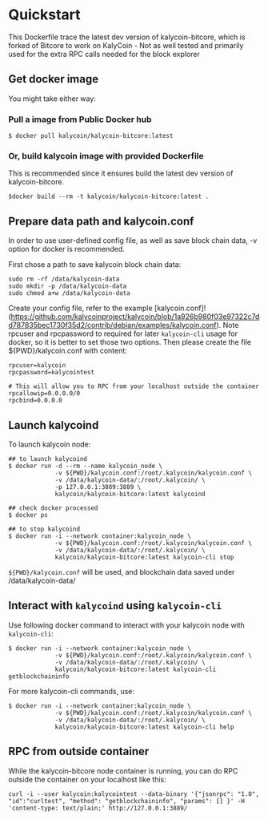 # Quickstart

This Dockerfile trace the latest dev version of kalycoin-bitcore, which is forked of Bitcore to work on KalyCoin - Not as well tested and primarily used for the extra RPC calls needed for the block explorer

## Get docker image

You might take either way:

### Pull a image from Public Docker hub

```
$ docker pull kalycoin/kalycoin-bitcore:latest
```

### Or, build kalycoin image with provided Dockerfile

This is recommended since it ensures build the latest dev version of kalycoin-bitcore.

```
$docker build --rm -t kalycoin/kalycoin-bitcore:latest .
```

## Prepare data path and kalycoin.conf

In order to use user-defined config file, as well as save block chain data, -v option for docker is recommended.

First chose a path to save kalycoin block chain data:

```
sudo rm -rf /data/kalycoin-data
sudo mkdir -p /data/kalycoin-data
sudo chmod a+w /data/kalycoin-data
```

Create your config file, refer to the example [kalycoin.conf]!(https://github.com/kalycoinproject/kalycoin/blob/1a926b980f03e97322c7dd787835bec1730f35d2/contrib/debian/examples/kalycoin.conf). Note rpcuser and rpcpassword to required for later `kalycoin-cli` usage for docker, so it is better to set those two options. Then please create the file ${PWD}/kalycoin.conf with content:

```
rpcuser=kalycoin
rpcpassword=kalycointest

# This will allow you to RPC from your localhost outside the container
rpcallowip=0.0.0.0/0
rpcbind=0.0.0.0
```

## Launch kalycoind

To launch kalycoin node:

```
## to launch kalycoind
$ docker run -d --rm --name kalycoin_node \
             -v ${PWD}/kalycoin.conf:/root/.kalycoin/kalycoin.conf \
             -v /data/kalycoin-data/:/root/.kalycoin/ \
             -p 127.0.0.1:3889:3889 \
             kalycoin/kalycoin-bitcore:latest kalycoind

## check docker processed
$ docker ps

## to stop kalycoind
$ docker run -i --network container:kalycoin_node \
             -v ${PWD}/kalycoin.conf:/root/.kalycoin/kalycoin.conf \
             -v /data/kalycoin-data/:/root/.kalycoin/ \
             kalycoin/kalycoin-bitcore:latest kalycoin-cli stop
```

`${PWD}/kalycoin.conf` will be used, and blockchain data saved under /data/kalycoin-data/

## Interact with `kalycoind` using `kalycoin-cli`

Use following docker command to interact with your kalycoin node with `kalycoin-cli`:

```
$ docker run -i --network container:kalycoin_node \
             -v ${PWD}/kalycoin.conf:/root/.kalycoin/kalycoin.conf \
             -v /data/kalycoin-data/:/root/.kalycoin/ \
             kalycoin/kalycoin-bitcore:latest kalycoin-cli getblockchaininfo
```

For more kalycoin-cli commands, use:

```
$ docker run -i --network container:kalycoin_node \
             -v ${PWD}/kalycoin.conf:/root/.kalycoin/kalycoin.conf \
             -v /data/kalycoin-data/:/root/.kalycoin/ \
             kalycoin/kalycoin-bitcore:latest kalycoin-cli help
```

## RPC from outside container

While the kalycoin-bitcore node container is running, you can do RPC outside the container on your localhost like this:

```
curl -i --user kalycoin:kalycointest --data-binary '{"jsonrpc": "1.0", "id":"curltest", "method": "getblockchaininfo", "params": [] }' -H 'content-type: text/plain;' http://127.0.0.1:3889/
```

